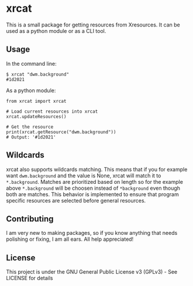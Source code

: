 # xrcat

This is a small package for getting resources from Xresources. It can be used as a python module or as a CLI tool.

## Usage

In the command line:

```
$ xrcat "dwm.background"
#1d2021
```

As a python module:

```
from xrcat import xrcat

# Load current resources into xrcat
xrcat.updateResources()

# Get the resource
print(xrcat.getResource("dwm.background"))
# Output: '#1d2021'
```

## Wildcards

xrcat also supports wildcards matching. This means that if you for example want `dwm.background` and the value is None, xrcat will match it to `*.background`. Matches are prioritized based on length so for the example above `*.background` will be choosen instead of `*background` even though both are matches. This behavior is implemented to ensure that program specific resources are selected before general resources.

## Contributing

I am very new to making packages, so if you know anything that needs polishing or fixing, I am all ears. All help appreciated!

## License

This project is under the GNU General Public License v3 (GPLv3) - See LICENSE for details
